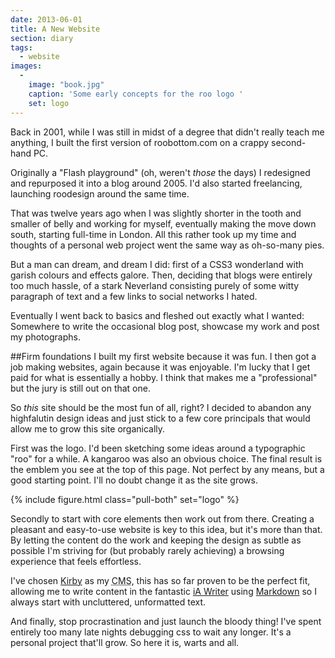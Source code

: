 ```yaml
---
date: 2013-06-01
title: A New Website
section: diary
tags:
  - website
images:
  - 
    image: "book.jpg"
    caption: 'Some early concepts for the roo logo '
    set: logo
---
```

Back in 2001, while I was still in midst of a degree that didn't really teach me anything, I built the first version of roobottom.com on a crappy second-hand PC.

Originally a "Flash playground" (oh, weren't _those_ the days) I  redesigned and repurposed it into a blog around 2005. I'd also started freelancing, launching roodesign around the same time.

That was twelve years ago when I was slightly shorter in the tooth and smaller of belly and working for myself, eventually making the move down south, starting full-time in London. All this rather took up my time and thoughts of a personal web project went the same way as oh-so-many pies.

But a man can dream, and dream I did: first of a CSS3 wonderland with garish colours and effects galore. Then, deciding that blogs were entirely too much hassle, of a stark Neverland consisting purely of some witty paragraph of text and a few links to social networks I hated.

Eventually I went back to basics and fleshed out exactly what I wanted: Somewhere to write the occasional blog post, showcase my work and post my photographs.

##Firm foundations
I built my first website because it was fun. I then got a job making websites, again because it was enjoyable. I'm lucky that I get paid for what is essentially a hobby. I think that makes me a "professional" but the jury is still out on that one.

So *this* site should be the most fun of all, right? I decided to abandon any highfalutin design ideas and just stick to a few core principals that would allow me to grow this site organically.

First was the logo. I'd been sketching some ideas around a typographic "roo" for a while. A kangaroo was also an obvious choice. The final result is the emblem you see at the top of this page. Not perfect by any means, but a good starting point. I'll no doubt change it as the site grows.

{% include figure.html class="pull-both" set="logo" %}

Secondly to start with core elements then work out from there. Creating a pleasant and easy-to-use website is key to this idea, but it's more than that. By letting the content do the work and keeping the design as subtle as possible I'm striving for (but probably rarely achieving) a browsing experience that feels effortless.

I've chosen <a href="http://getkirby.com/">Kirby</a> as my <abbr title="Content Management System">CMS</abbr>, this has so far proven to be the perfect fit, allowing me to write content in the fantastic <a href="http://www.iawriter.com/">iA Writer</a> using <a href="http://daringfireball.net/projects/markdown/">Markdown</a> so I always start with uncluttered, unformatted text.

And finally, stop procrastination and just launch the bloody thing! I've spent entirely too many late nights debugging css to wait any longer. It's a personal project that'll grow. So here it is, warts and all.